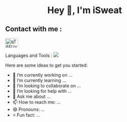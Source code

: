 ### <h1 align="center">Hey 👋, I'm iSweat</h1>


## Contact with me :
<p align="left">
<a href="https://discord.gg/qT6FUzx628" target="blank"><img align="center" src="https://raw.githubusercontent.com/rahuldkjain/github-profile-readme-generator/master/src/images/icons/Social/discord.svg" alt="qT6FUzx628" height="30" width="40" /></a>
</p>

Languages and Tools :
<img src="https://cdn.jsdelivr.net/gh/devicons/devicon/icons/html5/html5-original-wordmark.svg" />








Here are some ideas to get you started:

- 🔭 I’m currently working on ...
- 🌱 I’m currently learning ...
- 👯 I’m looking to collaborate on ...
- 🤔 I’m looking for help with ...
- 💬 Ask me about ...
- 📫 How to reach me: ...
- 😄 Pronouns: ...
- ⚡ Fun fact: ...
